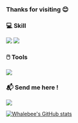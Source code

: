 ### Thanks for visiting 😊

### 💻 Skill
<img src="https://img.shields.io/badge/-Python-3776AB?style=flat&logo=Python&logoColor=white"/>
<img src="https://img.shields.io/badge/-C-7952B3?style=flat&logo=c&logoColor=white"/>


### 🖱️ Tools 
<img src="https://img.shields.io/badge/github-181717?style=for-the-badge&logo=github&logoColor=white">

### 📬 Send me here !
<a href="mailto:islhoeve@gmail.com"><img src="https://img.shields.io/badge/Email-61DAFB?style=flat&logo=gmail&logoColor=white"/>

[![Whalebee's GitHub stats](https://github-readme-stats.vercel.app/api?username=Whalebee&hide=stars,prs,contribs&show_icons=true&theme=dark)](https://github.com/whalebee/github-readme-stats)


<!--
**Whalebee/Whalebee** is a ✨ _special_ ✨ repository because its `README.md` (this file) appears on your GitHub profile.

Here are some ideas to get you started:

- 🔭 I’m currently working on ...
- 🌱 I’m currently learning ...
- 👯 I’m looking to collaborate on ...
- 🤔 I’m looking for help with ...
- 💬 Ask me about ...
- 📫 How to reach me: ...
- 😄 Pronouns: ...
- ⚡ Fun fact: ...
-->
